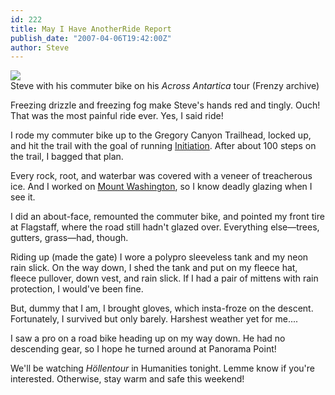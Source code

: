 ```yaml
---
id: 222
title: May I Have AnotherRide Report
publish_date: "2007-04-06T19:42:00Z"
author: Steve
---
```

![](http://www.flagstafffrenzy.org/wp-content/uploads/2007/04/ice_bike_f2.jpg)  
Steve with his commuter bike on his _Across Antartica_ tour (Frenzy archive)

Freezing drizzle and freezing fog make Steve's hands red and tingly. Ouch! That was the most painful ride ever. Yes, I said ride!

I rode my commuter bike up to the Gregory Canyon Trailhead, locked up, and hit the trail with the goal of running [Initiation](http://www.flagstafffrenzy.org/wp-content/uploads/2008/11/initiation_view.jpg). After about 100 steps on the trail, I bagged that plan.

Every rock, root, and waterbar was covered with a veneer of treacherous ice. And I worked on [Mount Washington](http://www.mountwashington.org), so I know deadly glazing when I see it.

I did an about-face, remounted the commuter bike, and pointed my front tire at Flagstaff, where the road still hadn't glazed over. Everything else—trees, gutters, grass—had, though.

Riding up (made the gate) I wore a polypro sleeveless tank and my neon rain slick. On the way down, I shed the tank and put on my fleece hat, fleece pullover, down vest, and rain slick. If I had a pair of mittens with rain protection, I would've been fine.

But, dummy that I am, I brought gloves, which insta-froze on the descent. Fortunately, I survived but only barely. Harshest weather yet for me....

I saw a pro on a road bike heading up on my way down. He had no descending gear, so I hope he turned around at Panorama Point!

We'll be watching _Höllentour_ in Humanities tonight. Lemme know if you're interested. Otherwise, stay warm and safe this weekend!
